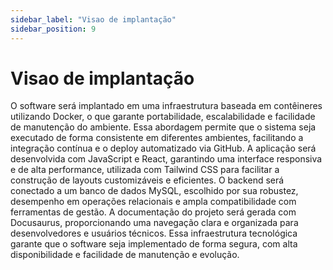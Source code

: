```yaml
---
sidebar_label: "Visao de implantação"
sidebar_position: 9
---
```

# Visao de implantação  

O software será implantado em uma infraestrutura baseada em contêineres utilizando Docker, o que garante portabilidade, escalabilidade e facilidade de manutenção do ambiente. Essa abordagem permite que o sistema seja executado de forma consistente em diferentes ambientes, facilitando a integração contínua e o deploy automatizado via GitHub. A aplicação será desenvolvida com JavaScript e React, garantindo uma interface responsiva e de alta performance, utilizada com Tailwind CSS para facilitar a construção de layouts customizáveis e eficientes. O backend será conectado a um banco de dados MySQL, escolhido por sua robustez, desempenho em operações relacionais e ampla compatibilidade com ferramentas de gestão. A documentação do projeto será gerada com Docusaurus, proporcionando uma navegação clara e organizada para desenvolvedores e usuários técnicos. Essa infraestrutura tecnológica garante que o software seja implementado de forma segura, com alta disponibilidade e facilidade de manutenção e evolução.
